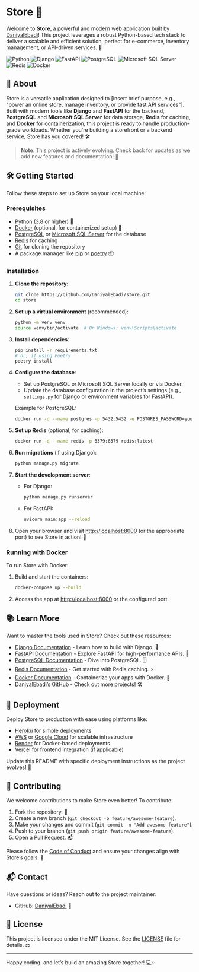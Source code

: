 # Store 🛒

Welcome to **Store**, a powerful and modern web application built by [DaniyalEbadi](https://github.com/DaniyalEbadi)! This project leverages a robust Python-based tech stack to deliver a scalable and efficient solution, perfect for e-commerce, inventory management, or API-driven services. 🚀

![Python](https://img.shields.io/badge/Python-3.8+-blue.svg) ![Django](https://img.shields.io/badge/Django-4.x-green.svg) ![FastAPI](https://img.shields.io/badge/FastAPI-0.x-red.svg) ![PostgreSQL](https://img.shields.io/badge/PostgreSQL-15+-blue.svg) ![Microsoft SQL Server](https://img.shields.io/badge/MSSQL-Latest-blue.svg) ![Redis](https://img.shields.io/badge/Redis-7.x-red.svg) ![Docker](https://img.shields.io/badge/Docker-20.x-blue.svg)

## 📖 About
Store is a versatile application designed to [insert brief purpose, e.g., "power an online store, manage inventory, or provide fast API services"]. Built with modern tools like **Django** and **FastAPI** for the backend, **PostgreSQL** and **Microsoft SQL Server** for data storage, **Redis** for caching, and **Docker** for containerization, this project is ready to handle production-grade workloads. Whether you're building a storefront or a backend service, Store has you covered! 🛠️

> **Note**: This project is actively evolving. Check back for updates as we add new features and documentation! 🔔

## 🛠️ Getting Started

Follow these steps to set up Store on your local machine:

### Prerequisites
- [Python](https://www.python.org/) (3.8 or higher) 🐍
- [Docker](https://www.docker.com/) (optional, for containerized setup) 🐳
- [PostgreSQL](https://www.postgresql.org/) or [Microsoft SQL Server](https://www.microsoft.com/en-us/sql-server) for the database
- [Redis](https://redis.io/) for caching
- [Git](https://git-scm.com/) for cloning the repository
- A package manager like [pip](https://pip.pypa.io/) or [poetry](https://python-poetry.org/) 📦

### Installation
1. **Clone the repository**:
   ```bash
   git clone https://github.com/DaniyalEbadi/store.git
   cd store
   ```

2. **Set up a virtual environment** (recommended):
   ```bash
   python -m venv venv
   source venv/bin/activate  # On Windows: venv\Scripts\activate
   ```

3. **Install dependencies**:
   ```bash
   pip install -r requirements.txt
   # or, if using Poetry
   poetry install
   ```

4. **Configure the database**:
   - Set up PostgreSQL or Microsoft SQL Server locally or via Docker.
   - Update the database configuration in the project’s settings (e.g., `settings.py` for Django or environment variables for FastAPI).

   Example for PostgreSQL:
   ```bash
   docker run -d --name postgres -p 5432:5432 -e POSTGRES_PASSWORD=your_password postgres:latest
   ```

5. **Set up Redis** (optional, for caching):
   ```bash
   docker run -d --name redis -p 6379:6379 redis:latest
   ```

6. **Run migrations** (if using Django):
   ```bash
   python manage.py migrate
   ```

7. **Start the development server**:
   - For Django:
     ```bash
     python manage.py runserver
     ```
   - For FastAPI:
     ```bash
     uvicorn main:app --reload
     ```

8. Open your browser and visit [http://localhost:8000](http://localhost:8000) (or the appropriate port) to see Store in action! 🎉

### Running with Docker
To run Store with Docker:
1. Build and start the containers:
   ```bash
   docker-compose up --build
   ```
2. Access the app at [http://localhost:8000](http://localhost:8000) or the configured port.

## 📚 Learn More
Want to master the tools used in Store? Check out these resources:
- [Django Documentation](https://docs.djangoproject.com/) - Learn how to build with Django. 📖
- [FastAPI Documentation](https://fastapi.tiangolo.com/) - Explore FastAPI for high-performance APIs. 🚀
- [PostgreSQL Documentation](https://www.postgresql.org/docs/) - Dive into PostgreSQL. 🗄️
- [Redis Documentation](https://redis.io/documentation) - Get started with Redis caching. ⚡
- [Docker Documentation](https://docs.docker.com/) - Containerize your apps with Docker. 🐳
- [DaniyalEbadi’s GitHub](https://github.com/DaniyalEbadi) - Check out more projects! 🛠️

## 🚀 Deployment
Deploy Store to production with ease using platforms like:
- [Heroku](https://www.heroku.com/) for simple deployments
- [AWS](https://aws.amazon.com/) or [Google Cloud](https://cloud.google.com/) for scalable infrastructure
- [Render](https://render.com/) for Docker-based deployments
- [Vercel](https://vercel.com/) for frontend integration (if applicable)

Update this README with specific deployment instructions as the project evolves! 📡

## 🤝 Contributing
We welcome contributions to make Store even better! To contribute:
1. Fork the repository. 🍴
2. Create a new branch (`git checkout -b feature/awesome-feature`).
3. Make your changes and commit (`git commit -m "Add awesome feature"`).
4. Push to your branch (`git push origin feature/awesome-feature`).
5. Open a Pull Request. 📬

Please follow the [Code of Conduct](CODE_OF_CONDUCT.md) and ensure your changes align with Store’s goals. 🌈

## 📬 Contact
Have questions or ideas? Reach out to the project maintainer:
- GitHub: [DaniyalEbadi](https://github.com/DaniyalEbadi) 📧

## 📝 License
This project is licensed under the MIT License. See the [LICENSE](LICENSE) file for details. ⚖️

---

Happy coding, and let’s build an amazing Store together! 💻✨
